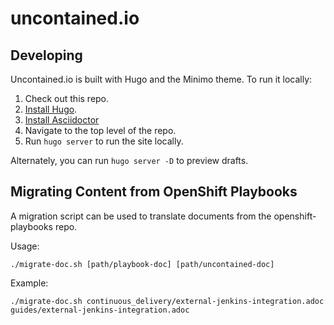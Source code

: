 # uncontained.io

## Developing

Uncontained.io is built with Hugo and the Minimo theme. To run it locally:

1. Check out this repo.
1. [Install Hugo](https://gohugo.io/getting-started/installing/).
1. [Install Asciidoctor](https://asciidoctor.org/docs/install-toolchain/)
1. Navigate to the top level of the repo.
1. Run `hugo server` to run the site locally.

Alternately, you can run `hugo server -D` to preview drafts.

## Migrating Content from OpenShift Playbooks

A migration script can be used to translate documents from the openshift-playbooks repo.

Usage:
```
./migrate-doc.sh [path/playbook-doc] [path/uncontained-doc]
```

Example:
```
./migrate-doc.sh continuous_delivery/external-jenkins-integration.adoc guides/external-jenkins-integration.adoc
```
